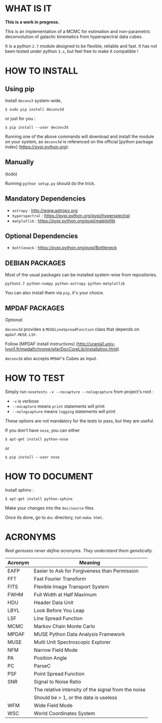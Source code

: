 
WHAT IS IT
==========

**This is a work in progress.**

This is an implementation of a MCMC for estimation and non-parametric
deconvolution of galactic kinematics from hyperspectral data cubes.

It is a python `2.7` module designed to be flexible, reliable and fast.
It has not been tested under python `3.x`, but feel free to make it compatible !


HOW TO INSTALL
==============

Using pip
---------

Install `deconv3` system-wide,

```
$ sudo pip install deconv3d
```

or just for you :

```
$ pip install --user deconv3d
```

Running one of the above commands will download and install the module on
your system, as `deconv3d` is referenced on the official [python package index]
(https://pypi.python.org).



Manually
--------

(todo)

Running `python setup.py` should do the trick.

Mandatory Dependencies
----------------------

- `astropy` : http://www.astropy.org
- `hyperspectral` : https://pypi.python.org/pypi/hyperspectral
- `matplotlib` : https://pypi.python.org/pypi/matplotlib


Optional Dependencies
---------------------

- `bottleneck` : https://pypi.python.org/pypi/Bottleneck


DEBIAN PACKAGES
---------------

Most of the usual packages can be installed system-wise from repositories.

```
python2.7 python-numpy python-astropy python-matplotlib
```

You can also install them via `pip`, it's your choice.


MPDAF PACKAGES
--------------

_Optional._

`deconv3d` provides a `MUSELineSpreadFunction` class that depends on
`mpdaf.MUSE.LSF`.

Follow [MPDAF install instructions]
(http://urania1.univ-lyon1.fr/mpdaf/chrome/site/DocCoreLib/installation.html).

`deconv3d` also accepts `MPDAF`'s Cubes as input.


HOW TO TEST
===========

Simply run `nosetests -v --nocapture --nologcapture` from project's root :

- `-v` is verbose
- `--nocapture` means `print` statements will print
- `--nologcapture` means `logging` statements will print

These options are not mandatory for the tests to pass, but they are useful.

If you don't have `nose`, you can either
```
$ apt-get install python-nose
```
or
```
$ pip install --user nose
```


HOW TO DOCUMENT
===============

Install sphinx :

```
$ apt-get install python-sphinx
```

Make your changes into the `doc/source` files.

Once its done, go to `doc` directory, run `make html`.


ACRONYMS
========

_Real geniuses never define acronyms. They understand them genetically._

 Acronym | Meaning
---------|----------------------------------------------------------------------
EAFP     | Easier to Ask for Forgiveness than Permission
FFT      | Fast Fourier Transform
FITS     | Flexible Image Transport System
FWHM     | Full Width at Half Maximum
HDU      | Header Data Unit
LBYL     | Look Before You Leap
LSF      | Line Spread Function
MCMC     | Markov Chain Monte Carlo
MPDAF    | MUSE Python Data Analysis Framework
MUSE     | Multi Unit Spectroscopic Explorer
NFM      | Narrow Field Mode
PA       | Position Angle
PC       | ParseC
PSF      | Point Spread Function
SNR      | Signal to Noise Ratio
         | The relative intensity of the signal from the noise
         | Should be > 1, or the data is useless
WFM      | Wide Field Mode
WSC      | World Coordinates System
